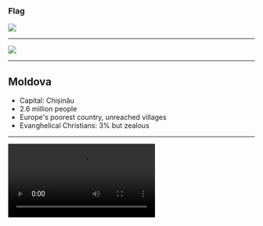 ### Flag

![](https://upload.wikimedia.org/wikipedia/commons/2/27/Flag_of_Moldova.svg)

---

![](https://upload.wikimedia.org/wikipedia/commons/f/fe/Location_Moldova_Europe.png)

---

## Moldova

- Capital: Chișinău
- 2.6 million people
- Europe's poorest country, unreached villages
- Evanghelical Christians: 3% but zealous

---

![](https://storage.cloud.google.com/prayer-videos/country/moldova.mp4)
